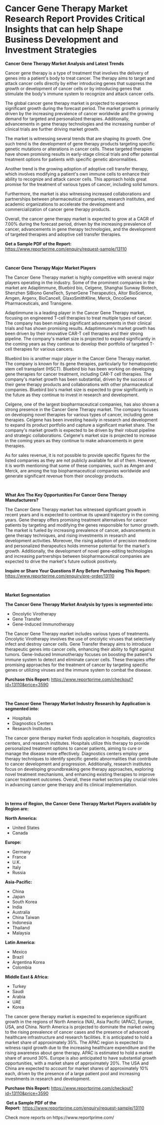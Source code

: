 <p><h1>Cancer Gene Therapy Market Research Report Provides Critical Insights that can help Shape Business Development and Investment Strategies</h1></p><p><strong>Cancer Gene Therapy Market Analysis and Latest Trends</strong></p>
<p><p>Cancer gene therapy is a type of treatment that involves the delivery of genes into a patient's body to treat cancer. The therapy aims to target and attack cancer cells directly by either introducing genes that suppress the growth or development of cancer cells or by introducing genes that stimulate the body's immune system to recognize and attack cancer cells.</p><p>The global cancer gene therapy market is projected to experience significant growth during the forecast period. The market growth is primarily driven by the increasing prevalence of cancer worldwide and the growing demand for targeted and personalized therapies. Additionally, advancements in gene therapy technologies and the increasing number of clinical trials are further driving market growth.</p><p>The market is witnessing several trends that are shaping its growth. One such trend is the development of gene therapy products targeting specific genetic mutations or alterations in cancer cells. These targeted therapies have shown promising results in early-stage clinical trials and offer potential treatment options for patients with specific genetic abnormalities.</p><p>Another trend is the growing adoption of adoptive cell transfer therapy, which involves modifying a patient's own immune cells to enhance their ability to recognize and attack cancer cells. This approach holds great promise for the treatment of various types of cancer, including solid tumors.</p><p>Furthermore, the market is also witnessing increased collaborations and partnerships between pharmaceutical companies, research institutes, and academic organizations to accelerate the development and commercialization of cancer gene therapy products.</p><p>Overall, the cancer gene therapy market is expected to grow at a CAGR of 7.00% during the forecast period, driven by the increasing prevalence of cancer, advancements in gene therapy technologies, and the development of targeted therapies and adoptive cell transfer therapies.</p></p>
<p><strong>Get a Sample PDF of the Report:&nbsp;</strong> <a href="https://www.reportprime.com/enquiry/request-sample/13110">https://www.reportprime.com/enquiry/request-sample/13110</a></p>
<p>&nbsp;</p>
<p><strong>Cancer Gene Therapy Major Market Players</strong></p>
<p><p>The Cancer Gene Therapy market is highly competitive with several major players operating in the industry. Some of the prominent companies in the market are Adaptimmune, Bluebird bio, Celgene, Shanghai Sunway Biotech, Shenzhen SiBiono GeneTech, SynerGene Therapeutics, Altor BioScience, Amgen, Argenx, BioCancell, GlaxoSmithKline, Merck, OncoGenex Pharmaceuticals, and Transgene.</p><p>Adaptimmune is a leading player in the Cancer Gene Therapy market, focusing on engineered T-cell therapies to treat multiple types of cancer. The company has been making significant advancements in their clinical trials and has shown promising results. Adaptimmune's market growth has been driven by their innovative CAR-T cell therapies and their strong pipeline. The company's market size is projected to expand significantly in the coming years as they continue to develop their portfolio of targeted T-cell therapies for various cancers.</p><p>Bluebird bio is another major player in the Cancer Gene Therapy market. The company is known for its gene therapies, particularly for hematopoietic stem cell transplant (HSCT). Bluebird bio has been working on developing gene therapies for cancer treatment, including CAR-T cell therapies. The company's market growth has been substantial, driven by the success of their gene therapy products and collaborations with other pharmaceutical companies. Bluebird bio's market size is expected to grow significantly in the future as they continue to invest in research and development.</p><p>Celgene, one of the largest biopharmaceutical companies, has also shown a strong presence in the Cancer Gene Therapy market. The company focuses on developing novel therapies for various types of cancer, including gene therapies. Celgene has been investing heavily in research and development to expand its product portfolio and capture a significant market share. The company's market growth is expected to be driven by their robust pipeline and strategic collaborations. Celgene's market size is projected to increase in the coming years as they continue to make advancements in gene therapies.</p><p>As for sales revenue, it is not possible to provide specific figures for the listed companies as they are not publicly available for all of them. However, it is worth mentioning that some of these companies, such as Amgen and Merck, are among the top biopharmaceutical companies worldwide and generate significant revenue from their oncology products.</p></p>
<p>&nbsp;</p>
<p><strong>What Are The Key Opportunities For Cancer Gene Therapy Manufacturers?</strong></p>
<p><p>The Cancer Gene Therapy market has witnessed significant growth in recent years and is expected to continue its upward trajectory in the coming years. Gene therapy offers promising treatment alternatives for cancer patients by targeting and modifying the genes responsible for tumor growth. The market is fueled by increasing prevalence of cancer, advancements in gene therapy techniques, and rising investments in research and development activities. Moreover, the rising adoption of precision medicine and personalized therapeutics holds immense potential for the market's growth. Additionally, the development of novel gene-editing technologies and increasing partnerships between biopharmaceutical companies are expected to drive the market's future outlook positively.</p></p>
<p><strong>Inquire or Share Your Questions If Any Before Purchasing This Report:</strong> <a href="https://www.reportprime.com/enquiry/pre-order/13110">https://www.reportprime.com/enquiry/pre-order/13110</a></p>
<p>&nbsp;</p>
<p><strong>Market Segmentation</strong></p>
<p><strong>The Cancer Gene Therapy Market Analysis by types is segmented into:</strong></p>
<p><ul><li>Oncolytic Virotherapy</li><li>Gene Transfer</li><li>Gene-Induced Immunotherapy</li></ul></p>
<p><p>The Cancer Gene Therapy market includes various types of treatments. Oncolytic Virotherapy involves the use of oncolytic viruses that selectively infect and destroy cancer cells. Gene Transfer therapy aims to introduce therapeutic genes into cancer cells, enhancing their ability to fight against tumors. Gene-Induced Immunotherapy focuses on boosting the patient's immune system to detect and eliminate cancer cells. These therapies offer promising approaches for the treatment of cancer by targeting specific genes or utilizing viruses and the immune system to combat the disease.</p></p>
<p><strong>Purchase this Report:&nbsp;</strong><a href="https://www.reportprime.com/checkout?id=13110&price=3590">https://www.reportprime.com/checkout?id=13110&price=3590</a></p>
<p>&nbsp;</p>
<p><strong>The Cancer Gene Therapy Market Industry Research by Application is segmented into:</strong></p>
<p><ul><li>Hospitals</li><li>Diagnostics Centers</li><li>Research Institutes</li></ul></p>
<p><p>The cancer gene therapy market finds application in hospitals, diagnostics centers, and research institutes. Hospitals utilize this therapy to provide personalized treatment options to cancer patients, aiming to cure or manage the disease more effectively. Diagnostics centers employ gene therapy techniques to identify specific genetic abnormalities that contribute to cancer development and progression. Additionally, research institutes focus on developing groundbreaking gene therapy approaches, exploring novel treatment mechanisms, and enhancing existing therapies to improve cancer treatment outcomes. Overall, these market sectors play crucial roles in advancing cancer gene therapy and its clinical implementation.</p></p>
<p>&nbsp;</p>
<p><strong>In terms of Region, the Cancer Gene Therapy Market Players available by Region are:</strong></p>
<p>
    <p> <strong> North America: </strong>
        <ul>
            <li>United States</li>
            <li>Canada</li>
        </ul>
        </p> 
    <p> <strong> Europe: </strong>
        <ul>
            <li>Germany</li>
            <li>France</li>
            <li>U.K.</li>
            <li>Italy</li>
            <li>Russia</li>
        </ul>
        </p> 
    <p> <strong> Asia-Pacific: </strong>
        <ul>
            <li>China</li>
            <li>Japan</li>
            <li>South Korea</li>
            <li>India</li>
            <li>Australia</li>
            <li>China Taiwan</li>
            <li>Indonesia</li>
            <li>Thailand</li>
            <li>Malaysia</li>
        </ul>
        </p> 
    <p> <strong> Latin America: </strong>
        <ul>
            <li>Mexico</li>
            <li>Brazil</li>
            <li>Argentina Korea</li>
            <li>Colombia</li>
        </ul>
        </p> 
    <p> <strong> Middle East & Africa: </strong>
        <ul>
            <li>Turkey</li>
            <li>Saudi</li>
            <li>Arabia</li>
            <li>UAE</li>
            <li>Korea</li>
        </ul>
    </p>
    </p>
<p><p>The cancer gene therapy market is expected to experience significant growth in the regions of North America (NA), Asia Pacific (APAC), Europe, USA, and China. North America is projected to dominate the market owing to the rising prevalence of cancer cases and the presence of advanced healthcare infrastructure and research facilities. It is anticipated to hold a market share of approximately 35%. The APAC region is expected to witness rapid growth due to the increasing healthcare expenditure and the rising awareness about gene therapy. APAC is estimated to hold a market share of around 30%. Europe is also anticipated to have substantial growth opportunities, with a market share of approximately 20%. The USA and China are expected to account for market shares of approximately 10% each, driven by the presence of a large patient pool and increasing investments in research and development.</p></p>
<p><strong>Purchase this Report: </strong><a href="https://www.reportprime.com/checkout?id=13110&price=3590">https://www.reportprime.com/checkout?id=13110&price=3590</a></p>
<p>&nbsp;<strong>Get a Sample PDF of the Report:&nbsp;&nbsp;</strong><a href="https://www.reportprime.com/enquiry/request-sample/13110">https://www.reportprime.com/enquiry/request-sample/13110</a></p>
<p><strong></strong></p>
<p>Check more reports on https://www.reportprime.com/</p>